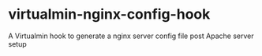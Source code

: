 # virtualmin-nginx-config-hook
A Virtualmin hook to generate a nginx server config file post Apache server setup
